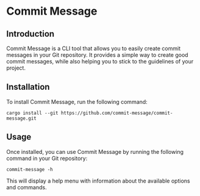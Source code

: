 # Commit Message
## Introduction

Commit Message is a CLI tool that allows you to easily create commit messages in your Git repository. It provides a simple way to create good commit messages, while also helping you to stick to the guidelines of your project.

## Installation
To install Commit Message, run the following command:

`
cargo install --git https://github.com/commit-message/commit-message.git
`

## Usage
Once installed, you can use Commit Message by running the following command in your Git repository:

`
commit-message -h
`

This will display a help menu with information about the available options and commands.